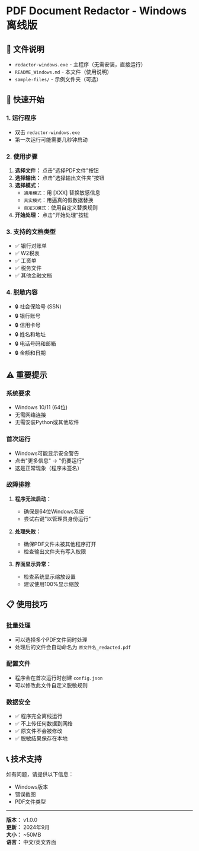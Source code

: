 # PDF Document Redactor - Windows 离线版

## 📁 文件说明
- `redactor-windows.exe` - 主程序（无需安装，直接运行）
- `README_Windows.md` - 本文件（使用说明）
- `sample-files/` - 示例文件夹（可选）

## 🚀 快速开始

### 1. 运行程序
- 双击 `redactor-windows.exe`
- 第一次运行可能需要几秒钟启动

### 2. 使用步骤
1. **选择文件：** 点击"选择PDF文件"按钮
2. **选择输出：** 点击"选择输出文件夹"按钮  
3. **选择模式：** 
   - `通用模式`：用 [XXX] 替换敏感信息
   - `真实模式`：用逼真的假数据替换
   - `自定义模式`：使用自定义替换规则
4. **开始处理：** 点击"开始处理"按钮

### 3. 支持的文档类型
- ✅ 银行对账单
- ✅ W2税表
- ✅ 工资单
- ✅ 税务文件
- ✅ 其他金融文档

### 4. 脱敏内容
- 🔒 社会保险号 (SSN)
- 🔒 银行账号
- 🔒 信用卡号
- 🔒 姓名和地址
- 🔒 电话号码和邮箱
- 🔒 金额和日期

## ⚠️ 重要提示

### 系统要求
- Windows 10/11 (64位)
- 无需网络连接
- 无需安装Python或其他软件

### 首次运行
- Windows可能显示安全警告
- 点击"更多信息" → "仍要运行"
- 这是正常现象（程序未签名）

### 故障排除
1. **程序无法启动：**
   - 确保是64位Windows系统
   - 尝试右键"以管理员身份运行"

2. **处理失败：**
   - 确保PDF文件未被其他程序打开
   - 检查输出文件夹有写入权限

3. **界面显示异常：**
   - 检查系统显示缩放设置
   - 建议使用100%显示缩放

## 📋 使用技巧

### 批量处理
- 可以选择多个PDF文件同时处理
- 处理后的文件会自动命名为 `原文件名_redacted.pdf`

### 配置文件
- 程序会在首次运行时创建 `config.json`
- 可以修改此文件自定义脱敏规则

### 数据安全
- ✅ 程序完全离线运行
- ✅ 不上传任何数据到网络
- ✅ 原文件不会被修改
- ✅ 脱敏结果保存在本地

## 📞 技术支持

如有问题，请提供以下信息：
- Windows版本
- 错误截图
- PDF文件类型

---
**版本：** v1.0.0  
**更新：** 2024年9月  
**大小：** ~50MB  
**语言：** 中文/英文界面